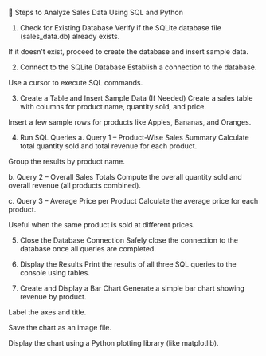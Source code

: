 📝 Steps to Analyze Sales Data Using SQL and Python
1. Check for Existing Database
Verify if the SQLite database file (sales_data.db) already exists.

If it doesn’t exist, proceed to create the database and insert sample data.

2. Connect to the SQLite Database
Establish a connection to the database.

Use a cursor to execute SQL commands.

3. Create a Table and Insert Sample Data (If Needed)
Create a sales table with columns for product name, quantity sold, and price.

Insert a few sample rows for products like Apples, Bananas, and Oranges.

4. Run SQL Queries
a. Query 1 – Product-Wise Sales Summary
Calculate total quantity sold and total revenue for each product.

Group the results by product name.

b. Query 2 – Overall Sales Totals
Compute the overall quantity sold and overall revenue (all products combined).

c. Query 3 – Average Price per Product
Calculate the average price for each product.

Useful when the same product is sold at different prices.

5. Close the Database Connection
Safely close the connection to the database once all queries are completed.

6. Display the Results
Print the results of all three SQL queries to the console using tables.

7. Create and Display a Bar Chart
Generate a simple bar chart showing revenue by product.

Label the axes and title.

Save the chart as an image file.

Display the chart using a Python plotting library (like matplotlib).

